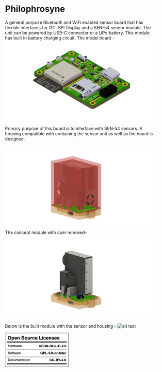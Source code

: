 # Philophrosyne
A general purpose Bluetooth and WiFi enabled sensor board that has flexible interfaces for I2C, SPI Display and a SEN-54 seneor module.
The unit can be powered by USB-C connector or a LiPo battery. This module has built in battery charging circuit.
The model board - 
![alt text](https://github.com/tanmoydutta/philophrosyne/blob/main/images/Philophrosyne_board.png?raw=true)

Primary purpose of this board is to interface with SEN-54 sensors. A housing compatible with containing the sensor unit as well as the board is designed.

![alt text](https://github.com/tanmoydutta/philophrosyne/blob/main/images/VindBox_1.png?raw=true)
The concept module with coer removed-
![alt text](https://github.com/tanmoydutta/philophrosyne/blob/main/images/VindBox_2.png?raw=true)

Below is the built module with the sensor and housing -
![alt text](https://github.com/tanmoydutta/philophrosyne/blob/main/images/VindBox_assembled.png?raw=true)


![alt text](https://github.com/tanmoydutta/philophrosyne/blob/main/images/oshw_license.png?raw=true)
